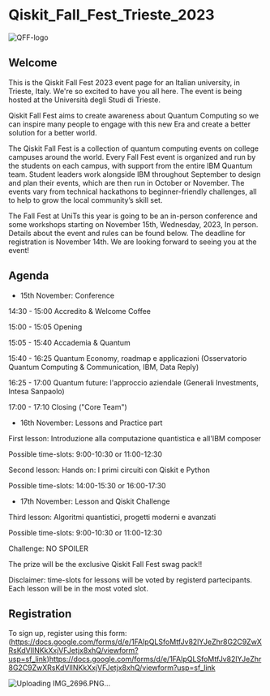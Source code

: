 # Qiskit_Fall_Fest_Trieste_2023

![QFF-logo](https://github.com/EdoardoZappia/Qiskit_Fall_Fest_Trieste_2023/assets/145843623/8255422d-6cdf-42e7-a8cf-e6e011a7ab09)

## Welcome

This is the Qiskit Fall Fest 2023 event page for an Italian university, in Trieste, Italy. We're so excited to have you all here. The event is being hosted at the Università degli Studi di Trieste. 

Qiskit Fall Fest aims to create awareness about Quantum Computing so we can inspire many people to engage with this new Era and create a better solution for a better world.  

The Qiskit Fall Fest is a collection of quantum computing events on college campuses around the world. Every Fall Fest event is organized and run by the students on each campus, with support from the entire IBM Quantum team. Student leaders work alongside IBM throughout September to design and plan their events, which are then run in October or November. The events vary from technical hackathons to beginner-friendly challenges, all to help to grow the local community’s skill set.

The Fall Fest at UniTs this year is going to be an in-person conference and some workshops starting on November 15th, Wednesday, 2023, In person. Details about the event and rules can be found below. The deadline for registration is November 14th. We are looking forward to seeing you at the event!

## Agenda

* 15th November: Conference

14:30 - 15:00	Accredito & Welcome Coffee

15:00 - 15:05	Opening

15:05 - 15:40	Accademia & Quantum

15:40 - 16:25	Quantum Economy, roadmap e applicazioni (Osservatorio Quantum Computing & Communication, IBM, Data Reply)

16:25 - 17:00	Quantum future: l'approccio aziendale (Generali Investments, Intesa Sanpaolo)

17:00 - 17:10	Closing ("Core Team")


* 16th November: Lessons and Practice part

First lesson: Introduzione alla computazione quantistica e all'IBM composer

Possible time-slots: 9:00-10:30    or    11:00-12:30

 Second lesson: Hands on: I primi circuiti con Qiskit e Python

Possible time-slots: 14:00-15:30   or    16:00-17:30


* 17th November: Lesson and Qiskit Challenge

Third lesson: Algoritmi quantistici, progetti moderni e avanzati

Possible time-slots: 9:00-10:30    or    11:00-12:30


Challenge: NO SPOILER

The prize will be the exclusive Qiskit Fall Fest swag pack!!

Disclaimer: time-slots for lessons will be voted by registerd partecipants. Each lesson will be in the most voted slot.

## Registration
To sign up, register using this form: (https://docs.google.com/forms/d/e/1FAIpQLSfoMtfJv82lYJeZhr8G2C9ZwXRsKdVIlNKkXxjVFJetjx8xhQ/viewform?usp=sf_link)https://docs.google.com/forms/d/e/1FAIpQLSfoMtfJv82lYJeZhr8G2C9ZwXRsKdVIlNKkXxjVFJetjx8xhQ/viewform?usp=sf_link


![Uploading IMG_2696.PNG…]()

